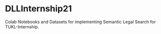 # DLLInternship21
Colab Notebooks and Datasets for implementing Semantic Legal Search for TUKL-Internship.
